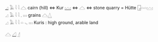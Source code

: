 [𓈎](𓈎) 𓄿 𓇋 𓇋 𓊎 cairn (hill) ⇔ Kur [𓈉](𓈉) ⇔ 𓊎 ⇔ stone quarry = Hütte  [𓉗](𓉗)𓏏𓏏𓈉  
𓈎 𓄿 𓇋 𓇋 𓈒 𓏥 grains 𓊎[𓉴](𓉴)  
𓈎 𓄿 𓇋 𓇋 𓏏 𓈅 𓏥 Kuris : high ground, arable land  

𓊎 [𓊍](𓊍) [𓊨](𓊨)  